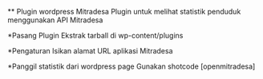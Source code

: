 ** Plugin wordpress Mitradesa
Plugin untuk melihat statistik penduduk menggunakan API Mitradesa

*Pasang Plugin
Ekstrak tarball di wp-content/plugins

*Pengaturan
Isikan alamat URL aplikasi Mitradesa

*Panggil statistik dari wordpress page
Gunakan shotcode [openmitradesa]
